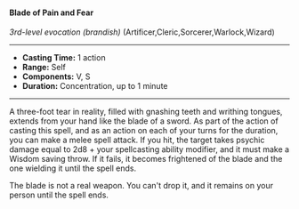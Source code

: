 #### Blade of Pain and Fear
*3rd-level evocation* *(brandish)* (Artificer,Cleric,Sorcerer,Warlock,Wizard)
___
- **Casting Time:** 1 action
- **Range:** Self
- **Components:** V, S
- **Duration:** Concentration, up to 1 minute
---
A three-foot tear in reality, filled with gnashing teeth and writhing tongues, extends from your hand like the blade of a sword. As part of the action of casting this spell, and as an action on each of your turns for the duration, you can make a melee spell attack. If you hit, the target takes psychic damage equal to 2d8 + your spellcasting ability modifier, and it must make a Wisdom saving throw. If it fails, it becomes frightened of the blade and the one wielding it until the spell ends.

The blade is not a real weapon. You can't drop it, and it remains on your person until the spell ends. 
